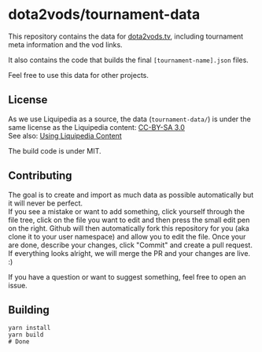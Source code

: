 dota2vods/tournament-data
=========================

This repository contains the data for [dota2vods.tv](https://dota2vods.tv/), including tournament meta information and
the vod links.

It also contains the code that builds the final `[tournament-name].json` files.

Feel free to use this data for other projects.

License
-------

As we use Liquipedia as a source, the data (`tournament-data/`) is under the same license as the Liquipedia content:
[CC-BY-SA 3.0](http://creativecommons.org/licenses/by-sa/3.0/us/)  
See also: [Using Liquipedia Content](https://liquipedia.net/dota2/Liquipedia:Copyrights#Using_Liquipedia_Content)

The build code is under MIT.

Contributing
------------

The goal is to create and import as much data as possible automatically but it will never be perfect.  
If you see a mistake or want to add something, click yourself through the file tree, click on the file you want to
edit and then press the small edit pen on the right. Github will then automatically fork this repository for you
(aka clone it to your user namespace) and allow you to edit the file. Once your are done, describe your changes, click
"Commit" and create a pull request. If everything looks alright, we will merge the PR and your changes are live. :)

If you have a question or want to suggest something, feel free to open an issue.

Building
--------

```shell script
yarn install
yarn build
# Done
```
